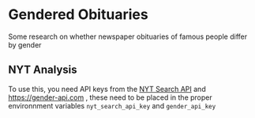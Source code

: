 # Gendered Obituaries
Some research on whether newspaper obituaries of famous people differ by gender

## NYT Analysis
To use this, you need API keys from the [NYT Search API](http://developer.nytimes.com/docs/read/article_search_api_v2) and https://gender-api.com , these need to be placed in the proper environnment variables `nyt_search_api_key` and `gender_api_key`

